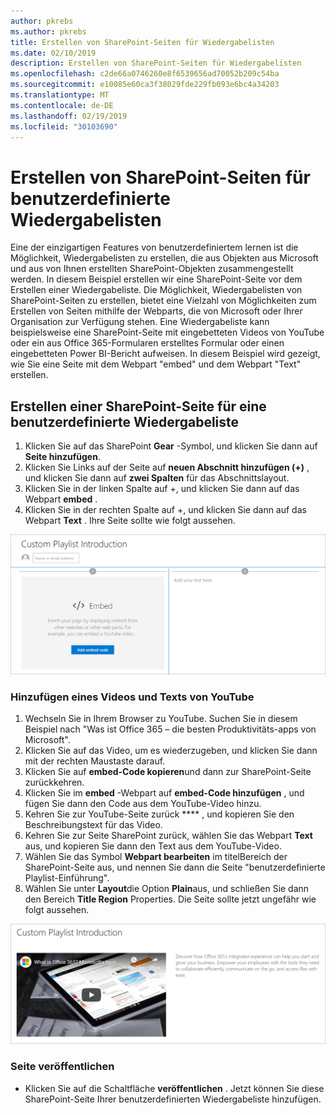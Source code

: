 ```yaml
---
author: pkrebs
ms.author: pkrebs
title: Erstellen von SharePoint-Seiten für Wiedergabelisten
ms.date: 02/10/2019
description: Erstellen von SharePoint-Seiten für Wiedergabelisten
ms.openlocfilehash: c2de66a0746260e8f6539656ad70052b209c54ba
ms.sourcegitcommit: e10085e60ca3f38029fde229fb093e6bc4a34203
ms.translationtype: MT
ms.contentlocale: de-DE
ms.lasthandoff: 02/19/2019
ms.locfileid: "30103690"
---
```

# <a name="create-sharepoint-pages-for-custom-playlists"></a>Erstellen von SharePoint-Seiten für benutzerdefinierte Wiedergabelisten

Eine der einzigartigen Features von benutzerdefiniertem lernen ist die Möglichkeit, Wiedergabelisten zu erstellen, die aus Objekten aus Microsoft und aus von Ihnen erstellten SharePoint-Objekten zusammengestellt werden. In diesem Beispiel erstellen wir eine SharePoint-Seite vor dem Erstellen einer Wiedergabeliste. Die Möglichkeit, Wiedergabelisten von SharePoint-Seiten zu erstellen, bietet eine Vielzahl von Möglichkeiten zum Erstellen von Seiten mithilfe der Webparts, die von Microsoft oder Ihrer Organisation zur Verfügung stehen. Eine Wiedergabeliste kann beispielsweise eine SharePoint-Seite mit eingebetteten Videos von YouTube oder ein aus Office 365-Formularen erstelltes Formular oder einen eingebetteten Power BI-Bericht aufweisen. In diesem Beispiel wird gezeigt, wie Sie eine Seite mit dem Webpart "embed" und dem Webpart "Text" erstellen.  

## <a name="create-a-sharepoint-page-for-a-custom-playlist"></a>Erstellen einer SharePoint-Seite für eine benutzerdefinierte Wiedergabeliste

1. Klicken Sie auf das SharePoint **Gear** -Symbol, und klicken Sie dann auf **Seite hinzufügen**.
2. Klicken Sie Links auf der Seite auf **neuen Abschnitt hinzufügen (+)** , und klicken Sie dann auf **zwei Spalten** für das Abschnittslayout.
3. Klicken Sie in der linken Spalte auf +, und klicken Sie dann auf das Webpart **embed** . 
4. Klicken Sie in der rechten Spalte auf +, und klicken Sie dann auf das Webpart **Text** . Ihre Seite sollte wie folgt aussehen.

![CG-pagenewstart. png](media/cg-pagenewstart.png)

### <a name="add-a-video-and-text-from-youtube"></a>Hinzufügen eines Videos und Texts von YouTube

1. Wechseln Sie in Ihrem Browser zu YouTube. Suchen Sie in diesem Beispiel nach "Was ist Office 365 – die besten Produktivitäts-apps von Microsoft".
2. Klicken Sie auf das Video, um es wiederzugeben, und klicken Sie dann mit der rechten Maustaste darauf. 
3. Klicken Sie auf **embed-Code kopieren**und dann zur SharePoint-Seite zurückkehren. 
4. Klicken Sie im **embed** -Webpart auf **embed-Code hinzufügen** , und fügen Sie dann den Code aus dem YouTube-Video hinzu.
5. Kehren Sie zur YouTube-Seite zurück **** , und kopieren Sie den Beschreibungstext für das Video. 
6. Kehren Sie zur Seite SharePoint zurück, wählen Sie das Webpart **Text** aus, und kopieren Sie dann den Text aus dem YouTube-Video.
7. Wählen Sie das Symbol **Webpart bearbeiten** im titelBereich der SharePoint-Seite aus, und nennen Sie dann die Seite "benutzerdefinierte Playlist-Einführung". 
8. Wählen Sie unter **Layout**die Option **Plain**aus, und schließen Sie dann den Bereich **Title Region** Properties. Die Seite sollte jetzt ungefähr wie folgt aussehen. 

![CG-pagenewfinish. png](media/cg-pagenewfinish.png)

### <a name="publish-the-page"></a>Seite veröffentlichen

- Klicken Sie auf die Schaltfläche **veröffentlichen** . Jetzt können Sie diese SharePoint-Seite Ihrer benutzerdefinierten Wiedergabeliste hinzufügen. 